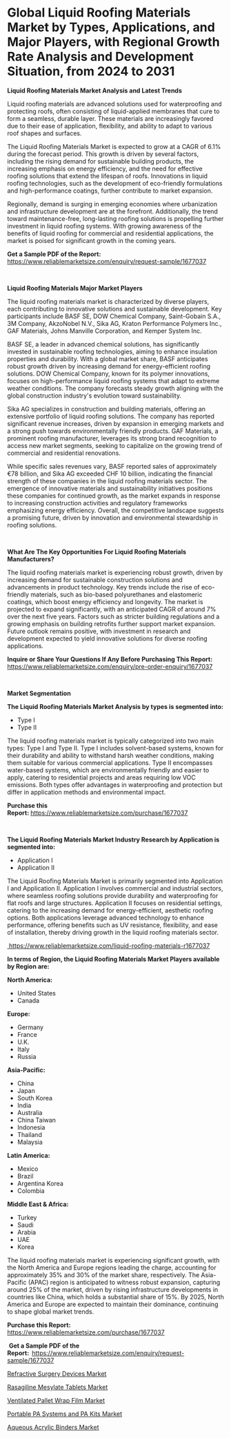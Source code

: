<p><h1>Global Liquid Roofing Materials Market by Types, Applications, and Major Players, with Regional Growth Rate Analysis and Development Situation, from 2024 to 2031</h1></p><p><strong>Liquid Roofing Materials Market Analysis and Latest Trends</strong></p>
<p><p>Liquid roofing materials are advanced solutions used for waterproofing and protecting roofs, often consisting of liquid-applied membranes that cure to form a seamless, durable layer. These materials are increasingly favored due to their ease of application, flexibility, and ability to adapt to various roof shapes and surfaces.</p><p>The Liquid Roofing Materials Market is expected to grow at a CAGR of 6.1% during the forecast period. This growth is driven by several factors, including the rising demand for sustainable building products, the increasing emphasis on energy efficiency, and the need for effective roofing solutions that extend the lifespan of roofs. Innovations in liquid roofing technologies, such as the development of eco-friendly formulations and high-performance coatings, further contribute to market expansion.</p><p>Regionally, demand is surging in emerging economies where urbanization and infrastructure development are at the forefront. Additionally, the trend toward maintenance-free, long-lasting roofing solutions is propelling further investment in liquid roofing systems. With growing awareness of the benefits of liquid roofing for commercial and residential applications, the market is poised for significant growth in the coming years.</p></p>
<p><strong>Get a Sample PDF of the Report:&nbsp;</strong> <a href="https://www.reliablemarketsize.com/enquiry/request-sample/1677037?utm_campaign=1176&utm_medium=2&utm_source=Github&utm_content=ia&utm_term=03102024&utm_id=liquid-roofing-materials">https://www.reliablemarketsize.com/enquiry/request-sample/1677037</a></p>
<p>&nbsp;</p>
<p><strong>Liquid Roofing Materials Major Market Players</strong></p>
<p><p>The liquid roofing materials market is characterized by diverse players, each contributing to innovative solutions and sustainable development. Key participants include BASF SE, DOW Chemical Company, Saint-Gobain S.A., 3M Company, AkzoNobel N.V., Sika AG, Kraton Performance Polymers Inc., GAF Materials, Johns Manville Corporation, and Kemper System Inc.</p><p>BASF SE, a leader in advanced chemical solutions, has significantly invested in sustainable roofing technologies, aiming to enhance insulation properties and durability. With a global market share, BASF anticipates robust growth driven by increasing demand for energy-efficient roofing solutions. DOW Chemical Company, known for its polymer innovations, focuses on high-performance liquid roofing systems that adapt to extreme weather conditions. The company forecasts steady growth aligning with the global construction industry's evolution toward sustainability.</p><p>Sika AG specializes in construction and building materials, offering an extensive portfolio of liquid roofing solutions. The company has reported significant revenue increases, driven by expansion in emerging markets and a strong push towards environmentally friendly products. GAF Materials, a prominent roofing manufacturer, leverages its strong brand recognition to access new market segments, seeking to capitalize on the growing trend of commercial and residential renovations.</p><p>While specific sales revenues vary, BASF reported sales of approximately €78 billion, and Sika AG exceeded CHF 10 billion, indicating the financial strength of these companies in the liquid roofing materials sector. The emergence of innovative materials and sustainability initiatives positions these companies for continued growth, as the market expands in response to increasing construction activities and regulatory frameworks emphasizing energy efficiency. Overall, the competitive landscape suggests a promising future, driven by innovation and environmental stewardship in roofing solutions.</p></p>
<p>&nbsp;</p>
<p><strong>What Are The Key Opportunities For Liquid Roofing Materials Manufacturers?</strong></p>
<p><p>The liquid roofing materials market is experiencing robust growth, driven by increasing demand for sustainable construction solutions and advancements in product technology. Key trends include the rise of eco-friendly materials, such as bio-based polyurethanes and elastomeric coatings, which boost energy efficiency and longevity. The market is projected to expand significantly, with an anticipated CAGR of around 7% over the next five years. Factors such as stricter building regulations and a growing emphasis on building retrofits further support market expansion. Future outlook remains positive, with investment in research and development expected to yield innovative solutions for diverse roofing applications.</p></p>
<p><strong>Inquire or Share Your Questions If Any Before Purchasing This Report:</strong> <a href="https://www.reliablemarketsize.com/enquiry/pre-order-enquiry/1677037?utm_campaign=1176&utm_medium=2&utm_source=Github&utm_content=ia&utm_term=03102024&utm_id=liquid-roofing-materials">https://www.reliablemarketsize.com/enquiry/pre-order-enquiry/1677037</a></p>
<p>&nbsp;</p>
<p><strong>Market Segmentation</strong></p>
<p><strong>The Liquid Roofing Materials Market Analysis by types is segmented into:</strong></p>
<p><ul><li>Type I</li><li>Type II</li></ul></p>
<p><p>The liquid roofing materials market is typically categorized into two main types: Type I and Type II. Type I includes solvent-based systems, known for their durability and ability to withstand harsh weather conditions, making them suitable for various commercial applications. Type II encompasses water-based systems, which are environmentally friendly and easier to apply, catering to residential projects and areas requiring low VOC emissions. Both types offer advantages in waterproofing and protection but differ in application methods and environmental impact.</p></p>
<p><strong>Purchase this Report:&nbsp;</strong><a href="https://www.reliablemarketsize.com/purchase/1677037?utm_campaign=1176&utm_medium=2&utm_source=Github&utm_content=ia&utm_term=03102024&utm_id=liquid-roofing-materials">https://www.reliablemarketsize.com/purchase/1677037</a></p>
<p>&nbsp;</p>
<p><strong>The Liquid Roofing Materials Market Industry Research by Application is segmented into:</strong></p>
<p><ul><li>Application I</li><li>Application II</li></ul></p>
<p><p>The Liquid Roofing Materials Market is primarily segmented into Application I and Application II. Application I involves commercial and industrial sectors, where seamless roofing solutions provide durability and waterproofing for flat roofs and large structures. Application II focuses on residential settings, catering to the increasing demand for energy-efficient, aesthetic roofing options. Both applications leverage advanced technology to enhance performance, offering benefits such as UV resistance, flexibility, and ease of installation, thereby driving growth in the liquid roofing materials sector.</p></p>
<p><a href="https://www.reliablemarketsize.com/liquid-roofing-materials-r1677037?utm_campaign=1176&utm_medium=2&utm_source=Github&utm_content=ia&utm_term=03102024&utm_id=liquid-roofing-materials">&nbsp;https://www.reliablemarketsize.com/liquid-roofing-materials-r1677037</a></p>
<p><strong>In terms of Region, the Liquid Roofing Materials Market Players available by Region are:</strong></p>
<p>
    <p> <strong> North America: </strong>
        <ul>
            <li>United States</li>
            <li>Canada</li>
        </ul>
        </p> 
    <p> <strong> Europe: </strong>
        <ul>
            <li>Germany</li>
            <li>France</li>
            <li>U.K.</li>
            <li>Italy</li>
            <li>Russia</li>
        </ul>
        </p> 
    <p> <strong> Asia-Pacific: </strong>
        <ul>
            <li>China</li>
            <li>Japan</li>
            <li>South Korea</li>
            <li>India</li>
            <li>Australia</li>
            <li>China Taiwan</li>
            <li>Indonesia</li>
            <li>Thailand</li>
            <li>Malaysia</li>
        </ul>
        </p> 
    <p> <strong> Latin America: </strong>
        <ul>
            <li>Mexico</li>
            <li>Brazil</li>
            <li>Argentina Korea</li>
            <li>Colombia</li>
        </ul>
        </p> 
    <p> <strong> Middle East & Africa: </strong>
        <ul>
            <li>Turkey</li>
            <li>Saudi</li>
            <li>Arabia</li>
            <li>UAE</li>
            <li>Korea</li>
        </ul>
    </p>
    </p>
<p><p>The liquid roofing materials market is experiencing significant growth, with the North America and Europe regions leading the charge, accounting for approximately 35% and 30% of the market share, respectively. The Asia-Pacific (APAC) region is anticipated to witness robust expansion, capturing around 25% of the market, driven by rising infrastructure developments in countries like China, which holds a substantial share of 15%. By 2025, North America and Europe are expected to maintain their dominance, continuing to shape global market trends.</p></p>
<p><strong>Purchase this Report: </strong><a href="https://www.reliablemarketsize.com/purchase/1677037?utm_campaign=1176&utm_medium=2&utm_source=Github&utm_content=ia&utm_term=03102024&utm_id=liquid-roofing-materials">https://www.reliablemarketsize.com/purchase/1677037</a></p>
<p>&nbsp;<strong>Get a Sample PDF of the Report:&nbsp;&nbsp;</strong><a href="https://www.reliablemarketsize.com/enquiry/request-sample/1677037?utm_campaign=1176&utm_medium=2&utm_source=Github&utm_content=ia&utm_term=03102024&utm_id=liquid-roofing-materials">https://www.reliablemarketsize.com/enquiry/request-sample/1677037</a></p>
<p><strong></strong></p>
<p><p><a href="https://www.linkedin.com/pulse/refractive-surgery-devices-market-outlook-forecast-from-vonxc?trackingId=uhNAeHczT5yAt134tw09eg%3D%3D&utm_campaign=1176&utm_medium=2&utm_source=Github&utm_content=ia&utm_term=03102024&utm_id=liquid-roofing-materials">Refractive Surgery Devices Market</a></p><p><a href="https://www.linkedin.com/pulse/rasagiline-mesylate-tablets-market-size-growing-cagr-53-report-ksgqf?utm_campaign=1176&utm_medium=2&utm_source=Github&utm_content=ia&utm_term=03102024&utm_id=liquid-roofing-materials">Rasagiline Mesylate Tablets Market</a></p><p><a href="https://issuu.com/reportprime-2/docs/ventilated-pallet-wrap-film-market-_5a2b58ebec5c3e?utm_campaign=1176&utm_medium=2&utm_source=Github&utm_content=ia&utm_term=03102024&utm_id=liquid-roofing-materials">Ventilated Pallet Wrap Film Market</a></p><p><a href="https://issuu.com/reportprime-2/docs/portable-pa-systems-and-pa-kits-mar_e68942b0e56727?utm_campaign=1176&utm_medium=2&utm_source=Github&utm_content=ia&utm_term=03102024&utm_id=liquid-roofing-materials">Portable PA Systems and PA Kits Market</a></p><p><a href="https://github.com/RickHolmes3/Market-Research-Report-List-6/blob/main/aqueous-acrylic-binders-market.md?utm_campaign=1176&utm_medium=2&utm_source=Github&utm_content=ia&utm_term=03102024&utm_id=liquid-roofing-materials">Aqueous Acrylic Binders Market</a></p></p>